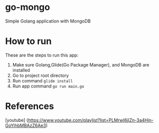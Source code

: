 # go-mongo
Simple Golang application with MongoDB

# How to run
These are the steps to run this app: 
1. Make sure Golang,Glide(Go Package Manager), and MongoDB are installed
2. Go to project root directory
3. Run command ```glide install```
4. Run app command ```go run main.go```


# References
[youtube] (https://www.youtube.com/playlist?list=PLMrwI6jIZn-3a4Hjn-GoYihbMBAzZ6Ae3)
